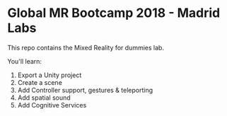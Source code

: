 # Global MR Bootcamp 2018 - Madrid Labs

This repo contains the Mixed Reality for dummies lab. 

You'll learn: 
1. Export a Unity project
2. Create a scene 
3. Add Controller support, gestures  & teleporting 
4. Add spatial sound
5. Add Cognitive Services
